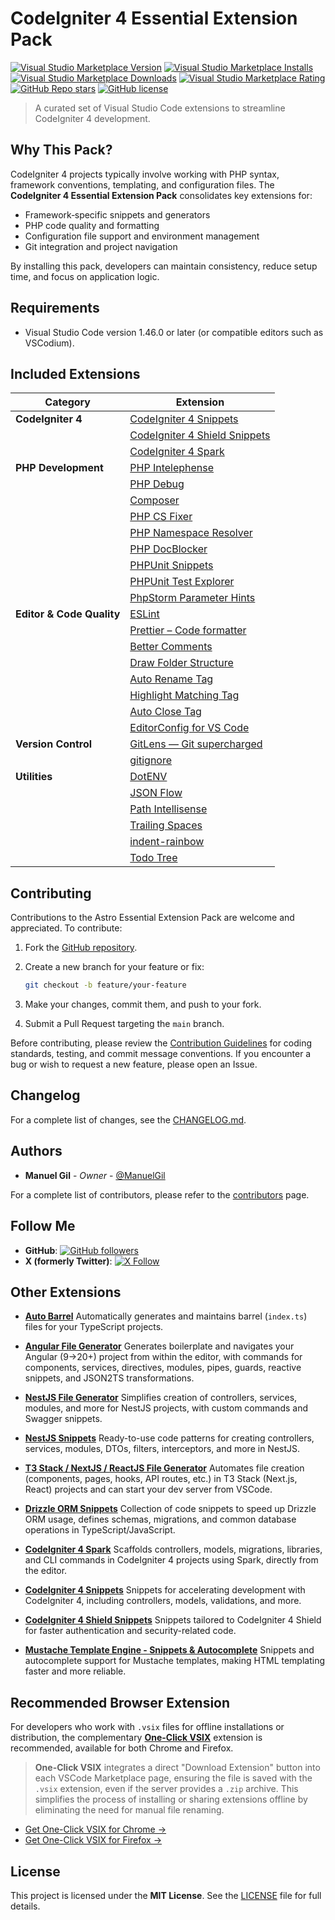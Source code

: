 # CodeIgniter 4 Essential Extension Pack

[![Visual Studio Marketplace Version](https://img.shields.io/visual-studio-marketplace/v/imgildev.vscode-codeigniter4-pack?style=for-the-badge&label=VS%20Marketplace&logo=visual-studio-code)](https://marketplace.visualstudio.com/items?itemName=imgildev.vscode-codeigniter4-pack)
[![Visual Studio Marketplace Installs](https://img.shields.io/visual-studio-marketplace/i/imgildev.vscode-codeigniter4-pack?style=for-the-badge&logo=visual-studio-code)](https://marketplace.visualstudio.com/items?itemName=imgildev.vscode-codeigniter4-pack)
[![Visual Studio Marketplace Downloads](https://img.shields.io/visual-studio-marketplace/d/imgildev.vscode-codeigniter4-pack?style=for-the-badge&logo=visual-studio-code)](https://marketplace.visualstudio.com/items?itemName=imgildev.vscode-codeigniter4-pack)
[![Visual Studio Marketplace Rating](https://img.shields.io/visual-studio-marketplace/r/imgildev.vscode-codeigniter4-pack?style=for-the-badge&logo=visual-studio-code)](https://marketplace.visualstudio.com/items?itemName=imgildev.vscode-codeigniter4-pack&ssr=false#review-details)
[![GitHub Repo stars](https://img.shields.io/github/stars/ManuelGil/vscode-codeigniter4-pack?style=for-the-badge&logo=github)](https://github.com/ManuelGil/vscode-codeigniter4-pack)
[![GitHub license](https://img.shields.io/github/license/ManuelGil/vscode-codeigniter4-pack?style=for-the-badge&logo=github)](https://github.com/ManuelGil/vscode-codeigniter4-pack/blob/main/LICENSE)

> A curated set of Visual Studio Code extensions to streamline CodeIgniter 4 development.

## Why This Pack?

CodeIgniter 4 projects typically involve working with PHP syntax, framework conventions, templating, and configuration files. The **CodeIgniter 4 Essential Extension Pack** consolidates key extensions for:

- Framework‑specific snippets and generators
- PHP code quality and formatting
- Configuration file support and environment management
- Git integration and project navigation

By installing this pack, developers can maintain consistency, reduce setup time, and focus on application logic.

## Requirements

- Visual Studio Code version 1.46.0 or later (or compatible editors such as VSCodium).

## Included Extensions

| Category                  | Extension                                                                                                                         |
| ------------------------- | --------------------------------------------------------------------------------------------------------------------------------- |
| **CodeIgniter 4**         | [CodeIgniter 4 Snippets](https://marketplace.visualstudio.com/items?itemName=imgildev.vscode-codeigniter4-snippets)               |
|                           | [CodeIgniter 4 Shield Snippets](https://marketplace.visualstudio.com/items?itemName=imgildev.vscode-codeigniter4-shield-snippets) |
|                           | [CodeIgniter 4 Spark](https://marketplace.visualstudio.com/items?itemName=imgildev.vscode-codeigniter4-spark)                     |
| **PHP Development**       | [PHP Intelephense](https://marketplace.visualstudio.com/items?itemName=bmewburn.vscode-intelephense-client)                       |
|                           | [PHP Debug](https://marketplace.visualstudio.com/items?itemName=xdebug.php-debug)                                                 |
|                           | [Composer](https://marketplace.visualstudio.com/items?itemName=devsense.composer-php-vscode)                                      |
|                           | [PHP CS Fixer](https://marketplace.visualstudio.com/items?itemName=junstyle.php-cs-fixer)                                         |
|                           | [PHP Namespace Resolver](https://marketplace.visualstudio.com/items?itemName=mehedidracula.php-namespace-resolver)                |
|                           | [PHP DocBlocker](https://marketplace.visualstudio.com/items?itemName=neilbrayfield.php-docblocker)                                |
|                           | [PHPUnit Snippets](https://marketplace.visualstudio.com/items?itemName=onecentlin.phpunit-snippets)                               |
|                           | [PHPUnit Test Explorer](https://marketplace.visualstudio.com/items?itemName=recca0120.vscode-phpunit)                             |
|                           | [PhpStorm Parameter Hints](https://marketplace.visualstudio.com/items?itemName=mrchetan.phpstorm-parameter-hints-in-vscode)       |
| **Editor & Code Quality** | [ESLint](https://marketplace.visualstudio.com/items?itemName=dbaeumer.vscode-eslint)                                              |
|                           | [Prettier – Code formatter](https://marketplace.visualstudio.com/items?itemName=esbenp.prettier-vscode)                           |
|                           | [Better Comments](https://marketplace.visualstudio.com/items?itemName=aaron-bond.better-comments)                                 |
|                           | [Draw Folder Structure](https://marketplace.visualstudio.com/items?itemName=jmkrivocapich.drawfolderstructure)                    |
|                           | [Auto Rename Tag](https://marketplace.visualstudio.com/items?itemName=formulahendry.auto-rename-tag)                              |
|                           | [Highlight Matching Tag](https://marketplace.visualstudio.com/items?itemName=vincaslt.highlight-matching-tag)                     |
|                           | [Auto Close Tag](https://marketplace.visualstudio.com/items?itemName=formulahendry.auto-close-tag)                                |
|                           | [EditorConfig for VS Code](https://marketplace.visualstudio.com/items?itemName=editorconfig.editorconfig)                         |
| **Version Control**       | [GitLens — Git supercharged](https://marketplace.visualstudio.com/items?itemName=eamodio.gitlens)                                 |
|                           | [gitignore](https://marketplace.visualstudio.com/items?itemName=codezombiech.gitignore)                                           |
| **Utilities**             | [DotENV](https://marketplace.visualstudio.com/items?itemName=mikestead.dotenv)                                                    |
|                           | [JSON Flow](https://marketplace.visualstudio.com/items?itemName=imgildev.vscode-json-flow)                                        |
|                           | [Path Intellisense](https://marketplace.visualstudio.com/items?itemName=christian-kohler.path-intellisense)                       |
|                           | [Trailing Spaces](https://marketplace.visualstudio.com/items?itemName=shardulm94.trailing-spaces)                                 |
|                           | [indent-rainbow](https://marketplace.visualstudio.com/items?itemName=oderwat.indent-rainbow)                                      |
|                           | [Todo Tree](https://marketplace.visualstudio.com/items?itemName=gruntfuggly.todo-tree)                                            |

## Contributing

Contributions to the Astro Essential Extension Pack are welcome and appreciated. To contribute:

1. Fork the [GitHub repository](https://github.com/ManuelGil/vscode-codeigniter4-pack).
2. Create a new branch for your feature or fix:

   ```bash
   git checkout -b feature/your-feature
   ```

3. Make your changes, commit them, and push to your fork.
4. Submit a Pull Request targeting the `main` branch.

Before contributing, please review the [Contribution Guidelines](https://github.com/ManuelGil/vscode-codeigniter4-pack/blob/main/CONTRIBUTING.md) for coding standards, testing, and commit message conventions. If you encounter a bug or wish to request a new feature, please open an Issue.

## Changelog

For a complete list of changes, see the [CHANGELOG.md](https://github.com/ManuelGil/vscode-codeigniter4-pack/blob/main/CHANGELOG.md).

## Authors

- **Manuel Gil** - _Owner_ - [@ManuelGil](https://github.com/ManuelGil)

For a complete list of contributors, please refer to the [contributors](https://github.com/ManuelGil/vscode-codeigniter4-pack/contributors) page.

## Follow Me

- **GitHub**: [![GitHub followers](https://img.shields.io/github/followers/ManuelGil?style=for-the-badge\&logo=github)](https://github.com/ManuelGil)
- **X (formerly Twitter)**: [![X Follow](https://img.shields.io/twitter/follow/imgildev?style=for-the-badge\&logo=x)](https://twitter.com/imgildev)

## Other Extensions

- **[Auto Barrel](https://marketplace.visualstudio.com/items?itemName=imgildev.vscode-auto-barrel)**
  Automatically generates and maintains barrel (`index.ts`) files for your TypeScript projects.

- **[Angular File Generator](https://marketplace.visualstudio.com/items?itemName=imgildev.vscode-angular-generator)**
  Generates boilerplate and navigates your Angular (9→20+) project from within the editor, with commands for components, services, directives, modules, pipes, guards, reactive snippets, and JSON2TS transformations.

- **[NestJS File Generator](https://marketplace.visualstudio.com/items?itemName=imgildev.vscode-nestjs-generator)**
  Simplifies creation of controllers, services, modules, and more for NestJS projects, with custom commands and Swagger snippets.

- **[NestJS Snippets](https://marketplace.visualstudio.com/items?itemName=imgildev.vscode-nestjs-snippets-extension)**
  Ready-to-use code patterns for creating controllers, services, modules, DTOs, filters, interceptors, and more in NestJS.

- **[T3 Stack / NextJS / ReactJS File Generator](https://marketplace.visualstudio.com/items?itemName=imgildev.vscode-nextjs-generator)**
  Automates file creation (components, pages, hooks, API routes, etc.) in T3 Stack (Next.js, React) projects and can start your dev server from VSCode.

- **[Drizzle ORM Snippets](https://marketplace.visualstudio.com/items?itemName=imgildev.vscode-drizzle-snippets)**
  Collection of code snippets to speed up Drizzle ORM usage, defines schemas, migrations, and common database operations in TypeScript/JavaScript.

- **[CodeIgniter 4 Spark](https://marketplace.visualstudio.com/items?itemName=imgildev.vscode-codeigniter4-spark)**
  Scaffolds controllers, models, migrations, libraries, and CLI commands in CodeIgniter 4 projects using Spark, directly from the editor.

- **[CodeIgniter 4 Snippets](https://marketplace.visualstudio.com/items?itemName=imgildev.vscode-codeigniter4-snippets)**
  Snippets for accelerating development with CodeIgniter 4, including controllers, models, validations, and more.

- **[CodeIgniter 4 Shield Snippets](https://marketplace.visualstudio.com/items?itemName=imgildev.vscode-codeigniter4-shield-snippets)**
  Snippets tailored to CodeIgniter 4 Shield for faster authentication and security-related code.

- **[Mustache Template Engine - Snippets & Autocomplete](https://marketplace.visualstudio.com/items?itemName=imgildev.vscode-mustache-snippets)**
  Snippets and autocomplete support for Mustache templates, making HTML templating faster and more reliable.

## Recommended Browser Extension

For developers who work with `.vsix` files for offline installations or distribution, the complementary [**One-Click VSIX**](https://chromewebstore.google.com/detail/imojppdbcecfpeafjagncfplelddhigc?utm_source=item-share-cb) extension is recommended, available for both Chrome and Firefox.

> **One-Click VSIX** integrates a direct "Download Extension" button into each VSCode Marketplace page, ensuring the file is saved with the `.vsix` extension, even if the server provides a `.zip` archive. This simplifies the process of installing or sharing extensions offline by eliminating the need for manual file renaming.

- [Get One-Click VSIX for Chrome &rarr;](https://chromewebstore.google.com/detail/imojppdbcecfpeafjagncfplelddhigc?utm_source=item-share-cb)
- [Get One-Click VSIX for Firefox &rarr;](https://addons.mozilla.org/es-ES/firefox/addon/one-click-vsix/)

## License

This project is licensed under the **MIT License**. See the [LICENSE](https://github.com/ManuelGil/vscode-codeigniter4-pack/blob/main/LICENSE) file for full details.
